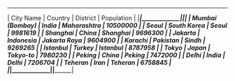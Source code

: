  ___________________________________________________________ 
|       City Name |     Country |     District | Population |
|_________________|_____________|______________|____________|
| Mumbai (Bombay) |       India |  Maharashtra |   10500000 |
|           Seoul | South Korea |        Seoul |    9981619 |
|        Shanghai |       China |     Shanghai |    9696300 |
|         Jakarta |   Indonesia | Jakarta Raya |    9604900 |
|         Karachi |    Pakistan |        Sindh |    9269265 |
|        Istanbul |      Turkey |     Istanbul |    8787958 |
|           Tokyo |       Japan |     Tokyo-to |    7980230 |
|          Peking |       China |       Peking |    7472000 |
|           Delhi |       India |        Delhi |    7206704 |
|         Teheran |        Iran |      Teheran |    6758845 |
|_________________|_____________|______________|____________|